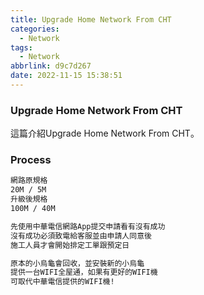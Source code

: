 ```yaml
---
title: Upgrade Home Network From CHT
categories:
  - Network
tags:
  - Network
abbrlink: d9c7d267
date: 2022-11-15 15:38:51
---
```

### Upgrade Home Network From CHT
<!--more-->
這篇介紹Upgrade Home Network From CHT。

### Process
```sh
網路原規格
20M / 5M
升級後規格
100M / 40M

先使用中華電信網路App提交申請看有沒有成功
沒有成功必須致電給客服並由申請人同意後
施工人員才會開始排定工單跟預定日

原本的小烏龜會回收，並安裝新的小烏龜
提供一台WIFI全屋通，如果有更好的WIFI機
可取代中華電信提供的WIFI機!
```